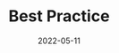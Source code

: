 ---
# ===== Title, summary, and position in the left sidebar =====
linktitle:  # Title shown in the left sidebar menu
summary:  # Summary of this post
weight: 400
# ============================================================

# ========== Basic metadata ==========
title: Best Practice
date: 2022-05-11
draft: false
type: book # page type
authors:
  - admin
tags:
  - Software Engineering
  - Best Practice
categories:
  - Software Engineering
toc: true # Show table of contents
# ====================================

# ========== Advanced metadata =========
profile: false  # Show author profile?
reading_time: true # Show estimated reading time?
share: true  # Show social sharing links?
featured: true
comments: true  # Show comments?
disable_comment: false
commentable: true  # Allow visitors to comment? Supported by the Page, Post, and Book content types.
editable: false  # Allow visitors to edit the page? Supported by the Page, Post, and Book content types.

# Optional header image (relative to `assets/media/` folder).
header:
  caption: 
  image:  
---